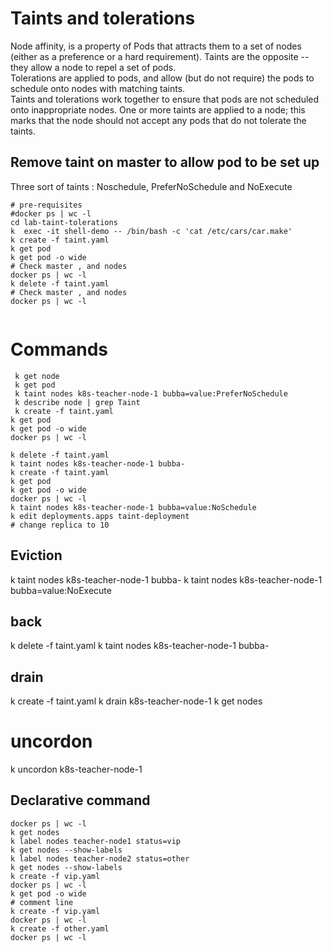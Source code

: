 # Taints and tolerations
Node affinity, is a property of Pods that attracts them to a set of nodes (either as a preference 
or a hard requirement). Taints are the opposite -- they allow a node to repel a set of pods.  
Tolerations are applied to pods, and allow (but do not require) the pods to schedule onto 
nodes with matching taints.  
Taints and tolerations work together to ensure that pods are not scheduled onto inappropriate nodes.
One or more taints are applied to a node; this marks that the node should not accept
any pods that do not tolerate the taints.  

## Remove taint on master to allow pod to be set up 
Three sort of taints : Noschedule, PreferNoSchedule and NoExecute

```shell
# pre-requisites
#docker ps | wc -l
cd lab-taint-tolerations
k  exec -it shell-demo -- /bin/bash -c 'cat /etc/cars/car.make'
k create -f taint.yaml 
k get pod
k get pod -o wide
# Check master , and nodes
docker ps | wc -l
k delete -f taint.yaml 
# Check master , and nodes
docker ps | wc -l


```
# Commands 
```shell
 k get node
 k get pod 
 k taint nodes k8s-teacher-node-1 bubba=value:PreferNoSchedule
 k describe node | grep Taint
 k create -f taint.yaml 
k get pod
k get pod -o wide
docker ps | wc -l
```

```shell
k delete -f taint.yaml
k taint nodes k8s-teacher-node-1 bubba-
k create -f taint.yaml 
k get pod
k get pod -o wide 
docker ps | wc -l
k taint nodes k8s-teacher-node-1 bubba=value:NoSchedule
k edit deployments.apps taint-deployment
# change replica to 10  
```
## Eviction 
k taint nodes k8s-teacher-node-1 bubba-
k taint nodes k8s-teacher-node-1 bubba=value:NoExecute

## back
k delete -f taint.yaml
k taint nodes k8s-teacher-node-1 bubba-

## drain 
k create -f taint.yaml
k drain k8s-teacher-node-1
k get nodes

# uncordon 
k uncordon k8s-teacher-node-1

## Declarative command
```shell
docker ps | wc -l 
k get nodes 
k label nodes teacher-node1 status=vip
k get nodes --show-labels
k label nodes teacher-node2 status=other
k get nodes --show-labels
k create -f vip.yaml
docker ps | wc -l
k get pod -o wide
# comment line 
k create -f vip.yaml
docker ps | wc -l
k create -f other.yaml
docker ps | wc -l
```


